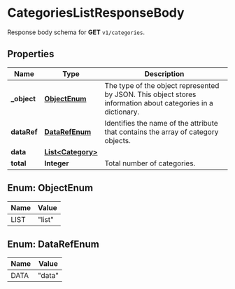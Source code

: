 

# CategoriesListResponseBody

Response body schema for **GET** `v1/categories`.

## Properties

| Name | Type | Description |
|------------ | ------------- | ------------- |
|**_object** | [**ObjectEnum**](#ObjectEnum) | The type of the object represented by JSON. This object stores information about categories in a dictionary. |
|**dataRef** | [**DataRefEnum**](#DataRefEnum) | Identifies the name of the attribute that contains the array of category objects. |
|**data** | [**List&lt;Category&gt;**](Category.md) |  |
|**total** | **Integer** | Total number of categories. |



## Enum: ObjectEnum

| Name | Value |
|---- | -----|
| LIST | &quot;list&quot; |



## Enum: DataRefEnum

| Name | Value |
|---- | -----|
| DATA | &quot;data&quot; |



